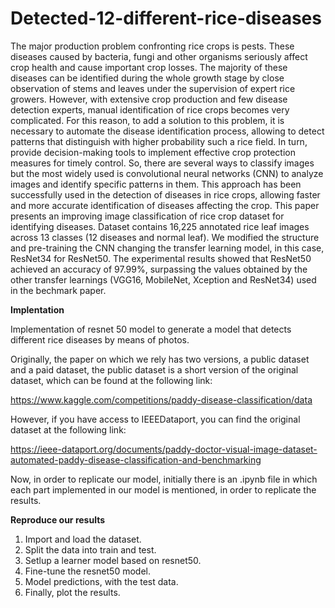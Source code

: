 # Detected-12-different-rice-diseases

The major production problem confronting rice crops is pests. These diseases caused by bacteria, fungi and other organisms seriously affect crop health and cause important crop losses. The majority of these diseases can be identified during the whole growth stage by close observation of stems and leaves under the supervision of expert rice growers. However, with extensive crop production and few disease detection experts, manual identification of rice crops becomes very complicated. For this reason, to add a solution to this problem, it is necessary to automate the disease identification process, 
allowing to detect patterns that distinguish with higher probability such a rice field. In turn, provide decision-making tools to implement effective crop protection measures for timely control. So, there are several ways to classify images but the most widely used is convolutional neural networks (CNN)  to analyze images and identify specific patterns in them. This approach has been successfully used in the detection of diseases in rice crops, allowing faster and more accurate identification of diseases affecting the crop. This paper presents an improving image classification of rice crop dataset for identifying diseases. Dataset contains 16,225 annotated rice leaf images across 13 classes (12 diseases and normal leaf). We modified the structure and pre-training the CNN changing the transfer learning model, in this case, ResNet34 for ResNet50. The experimental results showed that ResNet50 achieved an accuracy of 97.99\%, surpassing the values obtained by the other transfer learnings (VGG16, MobileNet, Xception and ResNet34) used in the bechmark paper.

**Implentation**

Implementation of resnet 50 model to generate a model that detects different rice diseases by means of photos.

Originally, the paper on which we rely has two versions, a public dataset and a paid dataset, the public dataset is a short version of the original dataset, which can be found at the following link:

https://www.kaggle.com/competitions/paddy-disease-classification/data

However, if you have access to IEEEDataport, you can find the original dataset at the following link:

https://ieee-dataport.org/documents/paddy-doctor-visual-image-dataset-automated-paddy-disease-classification-and-benchmarking

Now, in order to replicate our model, initially there is an .ipynb file in which each part implemented in our model is mentioned, in order to replicate the results.

**Reproduce our results**

1. Import and load the dataset.
2. Split the data into train and test.
3. Setlup a learner model based on resnet50.
4. Fine-tune the resnet50 model.
5. Model predictions, with the test data.
6. Finally, plot the results.


